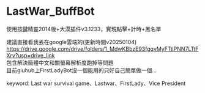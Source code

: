 # LastWar_BuffBot
使用按鍵精靈2014版+大漠插件v3.1233，實現點擊+計時+黑名單  

建議直接看我丟在google雲端的(更新時間v20250104)  
https://drive.google.com/drive/folders/1_MdwKBbzE93fgqvMyFTtlPNN7LTtFXrv?usp=drive_link  
包含解決簡體中文和關螢幕解析度跑掉等問題  
目前giuhub上FirstLadyBot沒一個能用的只好自己簡單做一個...

keyword: Last war survival game、Lastwar、FirstLady、Vice President
